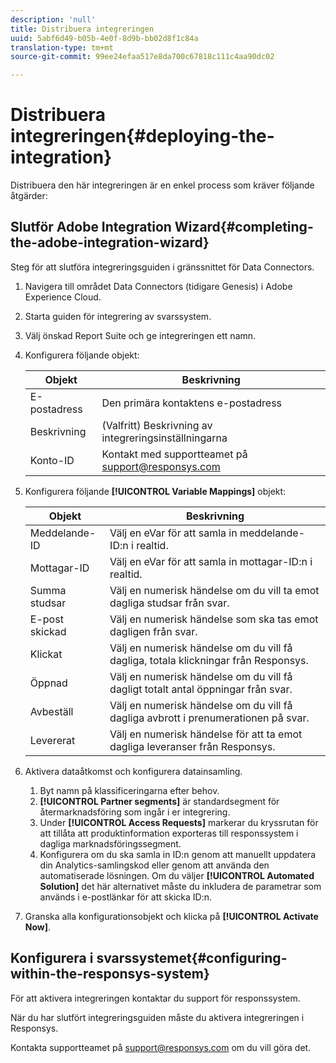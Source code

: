 ```yaml
---
description: 'null'
title: Distribuera integreringen
uuid: 5abf6d49-b05b-4e0f-8d9b-bb02d8f1c84a
translation-type: tm+mt
source-git-commit: 99ee24efaa517e8da700c67818c111c4aa90dc02

---
```



# Distribuera integreringen{#deploying-the-integration}

Distribuera den här integreringen är en enkel process som kräver följande åtgärder:

## Slutför Adobe Integration Wizard{#completing-the-adobe-integration-wizard}

Steg för att slutföra integreringsguiden i gränssnittet för Data Connectors.

1. Navigera till området Data Connectors (tidigare Genesis) i Adobe Experience Cloud.
1. Starta guiden för integrering av svarssystem.
1. Välj önskad Report Suite och ge integreringen ett namn.
1. Konfigurera följande objekt:

   | Objekt | Beskrivning |
   |---|---|
   | E-postadress | Den primära kontaktens e-postadress |
   | Beskrivning | (Valfritt) Beskrivning av integreringsinställningarna |
   | Konto-ID | Kontakt med supportteamet på support@responsys.com |

1. Konfigurera följande **[!UICONTROL Variable Mappings]** objekt:

   | Objekt | Beskrivning |
   |---|---|
   | Meddelande-ID | Välj en eVar för att samla in meddelande-ID:n i realtid. |
   | Mottagar-ID | Välj en eVar för att samla in mottagar-ID:n i realtid. |
   | Summa studsar | Välj en numerisk händelse om du vill ta emot dagliga studsar från svar. |
   | E-post skickad | Välj en numerisk händelse som ska tas emot dagligen från svar. |
   | Klickat | Välj en numerisk händelse om du vill få dagliga, totala klickningar från Responsys. |
   | Öppnad | Välj en numerisk händelse om du vill få dagligt totalt antal öppningar från svar. |
   | Avbeställ | Välj en numerisk händelse om du vill få dagliga avbrott i prenumerationen på svar. |
   | Levererat | Välj en numerisk händelse för att ta emot dagliga leveranser från Responsys. |

1. Aktivera dataåtkomst och konfigurera datainsamling.
   1. Byt namn på klassificeringarna efter behov.
   1. **[!UICONTROL Partner segments]** är standardsegment för återmarknadsföring som ingår i er integrering.
   1. Under **[!UICONTROL Access Requests]** markerar du kryssrutan för att tillåta att produktinformation exporteras till responssystem i dagliga marknadsföringssegment.
   1. Konfigurera om du ska samla in ID:n genom att manuellt uppdatera din Analytics-samlingskod eller genom att använda den automatiserade lösningen. Om du väljer **[!UICONTROL Automated Solution]** det här alternativet måste du inkludera de parametrar som används i e-postlänkar för att skicka ID:n.
1. Granska alla konfigurationsobjekt och klicka på **[!UICONTROL Activate Now]**.

## Konfigurera i svarssystemet{#configuring-within-the-responsys-system}

För att aktivera integreringen kontaktar du support för responssystem.

När du har slutfört integreringsguiden måste du aktivera integreringen i Responsys.

Kontakta supportteamet på support@responsys.com om du vill göra det.
